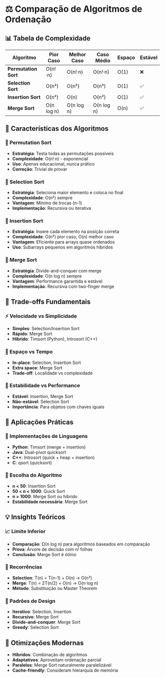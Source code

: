# ⚖️ Comparação de Algoritmos de Ordenação

## 📊 Tabela de Complexidade

| Algoritmo | Pior Caso | Melhor Caso | Caso Médio | Espaço | Estável |
|-----------|-----------|-------------|------------|--------|---------|
| **Permutation Sort** | O(n!·n) | O(n!·n) | O(n!·n) | O(1) | ❌ |
| **Selection Sort** | O(n²) | O(n²) | O(n²) | O(1) | ✅ |
| **Insertion Sort** | O(n²) | O(n) | O(n²) | O(1) | ✅ |
| **Merge Sort** | O(n log n) | O(n log n) | O(n log n) | O(n) | ✅ |

## 🎯 Características dos Algoritmos

### 🔄 Permutation Sort
- **Estratégia**: Testa todas as permutações possíveis
- **Complexidade**: O(n!·n) - exponencial
- **Uso**: Apenas educacional, nunca prático
- **Correção**: Trivial de provar

### 🎯 Selection Sort
- **Estratégia**: Seleciona maior elemento e coloca no final
- **Complexidade**: O(n²) sempre
- **Vantagem**: Mínimo de trocas (n-1)
- **Implementação**: Recursiva ou iterativa

### 📝 Insertion Sort
- **Estratégia**: Insere cada elemento na posição correta
- **Complexidade**: O(n²) pior caso, O(n) melhor caso
- **Vantagem**: Eficiente para arrays quase ordenados
- **Uso**: Subarrays pequenos em algoritmos híbridos

### 🔄 Merge Sort
- **Estratégia**: Divide-and-conquer com merge
- **Complexidade**: O(n log n) sempre
- **Vantagem**: Performance garantida e estável
- **Implementação**: Recursiva com two-finger merge

## 🔄 Trade-offs Fundamentais

### ⚡ Velocidade vs Simplicidade
- **Simples**: Selection/Insertion Sort
- **Rápido**: Merge Sort
- **Híbrido**: Timsort (Python), Introsort (C++)

### 💾 Espaço vs Tempo
- **In-place**: Selection, Insertion Sort
- **Extra space**: Merge Sort
- **Trade-off**: Localidade vs complexidade

### 🎯 Estabilidade vs Performance
- **Estável**: Insertion, Merge Sort
- **Não-estável**: Selection Sort
- **Importância**: Para objetos com chaves iguais

## 🚀 Aplicações Práticas

### 📱 Implementações de Linguagens
- **Python**: Timsort (merge + insertion)
- **Java**: Dual-pivot quicksort
- **C++**: Introsort (quick + heap + insertion)
- **C**: qsort (quicksort)

### 🎯 Escolha do Algoritmo
- **n < 50**: Insertion Sort
- **50 < n < 1000**: Quick Sort
- **n > 1000**: Merge Sort ou híbrido
- **Estabilidade necessária**: Merge Sort

## 💡 Insights Teóricos

### 📈 Limite Inferior
- **Comparação**: Ω(n log n) para algoritmos baseados em comparação
- **Prova**: Árvore de decisão com n! folhas
- **Conclusão**: Merge Sort é ótimo

### 🔄 Recorrências
- **Selection**: T(n) = T(n-1) + O(n) → O(n²)
- **Merge**: T(n) = 2T(n/2) + O(n) → O(n log n)
- **Método**: Substituição ou Master Theorem

### 🎯 Padrões de Design
- **Iterativo**: Selection, Insertion
- **Recursivo**: Merge Sort
- **Divide-and-conquer**: Merge Sort
- **Greedy**: Selection Sort

## 🔧 Otimizações Modernas
- **Híbridos**: Combinação de algoritmos
- **Adaptativos**: Aproveitam ordenação parcial
- **Paralelos**: Merge Sort naturalmente paralelizável
- **Cache-friendly**: Consideram hierarquia de memória 